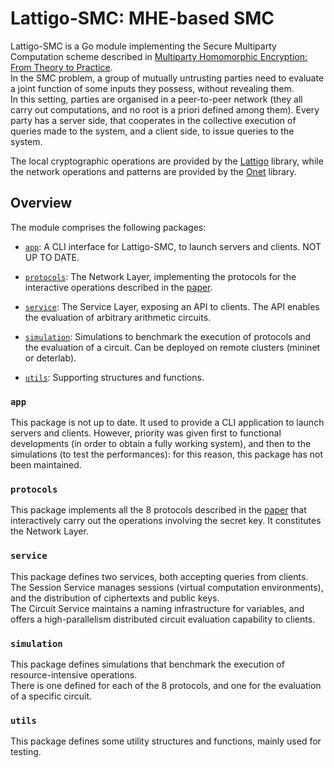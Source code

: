 # Lattigo-SMC: MHE-based SMC

Lattigo-SMC is a Go module implementing the Secure Multiparty Computation scheme described in [Multiparty Homomorphic Encryption: From Theory to Practice](https://eprint.iacr.org/2020/304).  
In the SMC problem, a group of mutually untrusting parties need to evaluate a joint function of some inputs they possess, without revealing them.  
In this setting, parties are organised in a peer-to-peer network (they all carry out computations, and no root is a priori defined among them).
Every party has a server side, that cooperates in the collective execution of queries made to the system, and a client side, to issue queries to the system.

The local cryptographic operations are provided by the [Lattigo](https://github.com/ldsec/lattigo) library, while the network operations and patterns are provided by the [Onet](https://github.com/dedis/onet) library.
  
## Overview

The module comprises the following packages:

- [`app`](app): A CLI interface for Lattigo-SMC, to launch servers and clients. NOT UP TO DATE.

- [`protocols`](protocols): The Network Layer, implementing the protocols for the interactive operations described in the [paper](https://eprint.iacr.org/2020/304).

- [`service`](service): The Service Layer, exposing an API to clients. The API enables the evaluation of arbitrary arithmetic circuits.

- [`simulation`](simulation): Simulations to benchmark the execution of protocols and the evaluation of a circuit. Can be deployed on remote clusters (mininet or deterlab).

- [`utils`](utils): Supporting structures and functions.

### `app`

This package is not up to date. It used to provide a CLI application to launch servers and clients. 
However, priority was given first to functional developments (in order to obtain a fully working system), and then to the simulations (to test the performances): for this reason, this package has not been maintained.

### `protocols`

This package implements all the 8 protocols described in the [paper](https://eprint.iacr.org/2020/304) that interactively carry out the operations involving the secret key.
It constitutes the Network Layer.

### `service`

This package defines two services, both accepting queries from clients.  
The Session Service manages sessions (virtual computation environments), and the distribution of ciphertexts and public keys.  
The Circuit Service maintains a naming infrastructure for variables, and offers a high-parallelism distributed circuit evaluation capability to clients.

### `simulation`

This package defines simulations that benchmark the execution of resource-intensive operations.  
There is one defined for each of the 8 protocols, and one for the evaluation of a specific circuit.

### `utils`

This package defines some utility structures and functions, mainly used for testing.
